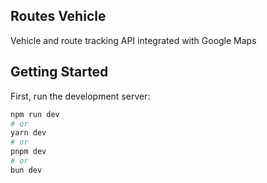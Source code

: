 ## Routes Vehicle

Vehicle and route tracking API integrated with Google Maps
## Getting Started

First, run the development server:

```bash
npm run dev
# or
yarn dev
# or
pnpm dev
# or
bun dev
```

